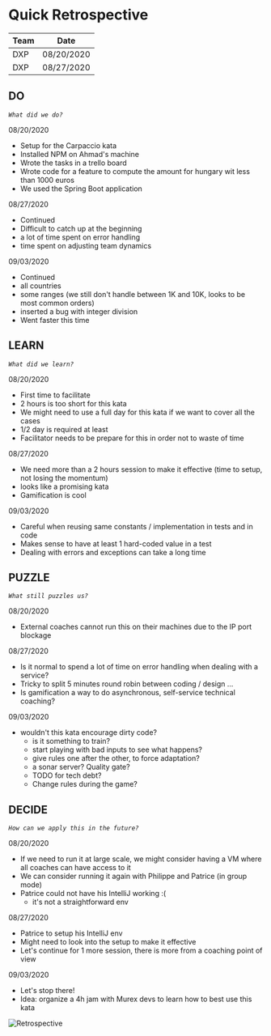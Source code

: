 # Quick Retrospective

| Team | Date |
| ---- | ---- |
| DXP | 08/20/2020 |
| DXP | 08/27/2020 |

## DO
_`What did we do?`_

08/20/2020
- Setup for the Carpaccio kata  
- Installed NPM on Ahmad's machine
- Wrote the tasks in a trello board
- Wrote code for a feature to compute the amount for hungary wit less than 1000 euros
- We used the Spring Boot application 

08/27/2020
- Continued
- Difficult to catch up at the beginning
- a lot of time spent on error handling
- time spent on adjusting team dynamics

09/03/2020
- Continued
- all countries
- some ranges (we still don't handle between 1K and 10K, looks to be most common orders)
- inserted a bug with integer division 
- Went faster this time

## LEARN
_`What did we learn?`_

08/20/2020
- First time to facilitate 
- 2 hours is too short for this kata 
- We might need to use a full day for this kata if we want to cover all the cases 
- 1/2 day is required at least 
- Facilitator needs to be prepare for this in order not to waste of time 

08/27/2020
- We need more than a 2 hours session to make it effective (time to setup, not losing the momentum)
- looks like a promising kata
- Gamification is cool

09/03/2020
- Careful when reusing same constants / implementation in tests and in code
- Makes sense to have at least 1 hard-coded value in a test
- Dealing with errors and exceptions can take a long time

## PUZZLE
_`What still puzzles us?`_

08/20/2020
- External coaches cannot run this on their machines due to the IP port blockage 

08/27/2020
- Is it normal to spend a lot of time on error handling when dealing with a service?
- Tricky to split 5 minutes round robin between coding / design ...
- Is gamification a way to do asynchronous, self-service technical coaching?

09/03/2020
- wouldn't this kata encourage dirty code?
   - is it something to train?
   - start playing with bad inputs to see what happens?
   - give rules one after the other, to force adaptation?
   - a sonar server? Quality gate?
   - TODO for tech debt?
   - Change rules during the game?

## DECIDE
_`How can we apply this in the future?`_

08/20/2020
- If we need to run it at large scale, we might consider having a VM where all coaches can have access to it
- We can consider running it again with Philippe and Patrice (in group mode)
- Patrice could not have his IntelliJ working :(
   - it's not a straightforward env

08/27/2020
- Patrice to setup his IntelliJ env
- Might need to look into the setup to make it effective
- Let's continue for 1 more session, there is more from a coaching point of view

09/03/2020
- Let's stop there!
- Idea: organize a 4h jam with Murex devs to learn how to best use this kata

![Retrospective](../../images/Retrospective.jpg)
